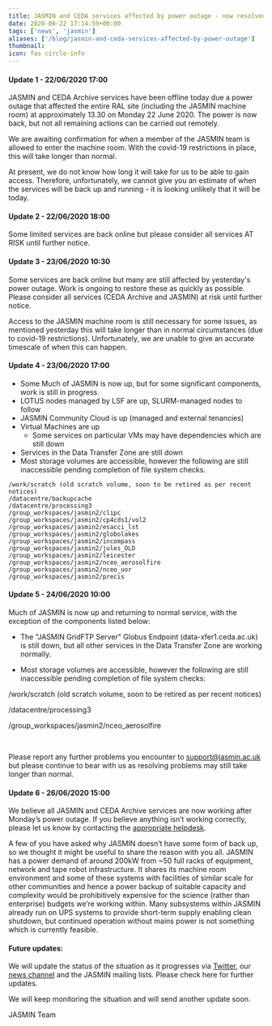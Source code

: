 ```yaml
---
title: JASMIN and CEDA services affected by power outage - now resolved
date: 2020-06-22 17:14:59+00:00
tags: ['news', 'jasmin']
aliases: ['/blog/jasmin-and-ceda-services-affected-by-power-outage']
thumbnail: 
icon: fas circle-info
---
```


#### Update 1 - 22/06/2020 17:00


JASMIN and CEDA Archive services have been offline today due a power outage that affected the entire RAL site (including the JASMIN machine room) at approximately 13.30 on Monday 22 June 2020. The power is now back, but not all remaining actions can be carried out remotely. 


We are awaiting confirmation for when a member of the JASMIN team is allowed to enter the machine room. With the covid-19 restrictions in place, this will take longer than normal. 


At present, we do not know how long it will take for us to be able to gain access. Therefore, unfortunately, we cannot give you an estimate of when the services will be back up and running - it is looking unlikely that it will be today. 


#### Update 2 - 22/06/2020 18:00


Some limited services are back online but please consider all services AT RISK until further notice. 


#### Update 3 - 23/06/2020 10:30


Some services are back online but many are still affected by yesterday's power outage. Work is ongoing to restore these as quickly as possible. Please consider all services (CEDA Archive and JASMIN) at risk until further notice.   
  
Access to the JASMIN machine room is still necessary for some issues, as mentioned yesterday this will take longer than in normal circumstances (due to covid-19 restrictions). Unfortunately, we are unable to give an accurate timescale of when this can happen. 


#### Update 4 - 23/06/2020 17:00


* Some Much of JASMIN is now up, but for some significant components, work is still in progress.
* LOTUS nodes managed by LSF are up, SLURM-managed nodes to follow
* JASMIN Community Cloud is up (managed and external tenancies)
* Virtual Machines are up
	+ Some services on particular VMs may have dependencies which are still down
* Services in the Data Transfer Zone are still down
* Most storage volumes are accessible, however the following are still inaccessible pending completion of file system checks.



```
/work/scratch (old scratch volume, soon to be retired as per recent notices)
/datacentre/backupcache
/datacentre/processing3
/group_workspaces/jasmin2/clipc
/group_workspaces/jasmin2/cp4cds1/vol2
/group_workspaces/jasmin2/esacci_lst
/group_workspaces/jasmin2/globolakes
/group_workspaces/jasmin2/incompass
/group_workspaces/jasmin2/jules_OLD
/group_workspaces/jasmin2/leicester
/group_workspaces/jasmin2/nceo_aerosolfire
/group_workspaces/jasmin2/nceo_uor
/group_workspaces/jasmin2/precis

```



#### Update 5 - 24/06/2020 10:00


Much of JASMIN is now up and returning to normal service, with the exception of the components listed below:


- The "JASMIN GridFTP Server" Globus Endpoint (data-xfer1.ceda.ac.uk) is still down, but all other services in the Data Transfer Zone are working normally.


- Most storage volumes are accessible, however the following are still inaccessible pending completion of file system checks:


/work/scratch (old scratch volume, soon to be retired as per recent notices)


/datacentre/processing3


/group\_workspaces/jasmin2/nceo\_aerosolfire


 


Please report any further problems you encounter to support@jasmin.ac.uk but please continue to bear with us as resolving problems may still take longer than normal.  
  



#### Update 6 - 26/06/2020 15:00


  
We believe all JASMIN and CEDA Archive services are now working after Monday’s power outage. If you believe anything isn’t working correctly, please let us know by contacting the [appropriate helpdesk](https://www.ceda.ac.uk/contact/).  
  
A few of you have asked why JASMIN doesn’t have some form of back up, so we thought it might be useful to share the reason with you all. JASMIN has a power demand of around 200kW from ~50 full racks of equipment, network and tape robot infrastructure. It shares its machine room environment and some of these systems with facilities of similar scale for other communities and hence a power backup of suitable capacity and complexity would be prohibitively expensive for the science (rather than enterprise) budgets we’re working within. Many subsystems within JASMIN already run on UPS systems to provide short-term supply enabling clean shutdown, but continued operation without mains power is not something which is currently feasible.


  
  



#### Future updates:


We will update the status of the situation as it progresses via [Twitter](https://twitter.com/cedanews), our [news channel](https://www.ceda.ac.uk/blog/) and the JASMIN mailing lists. Please check here for further updates. 


We will keep monitoring the situation and will send another update soon.


JASMIN Team


